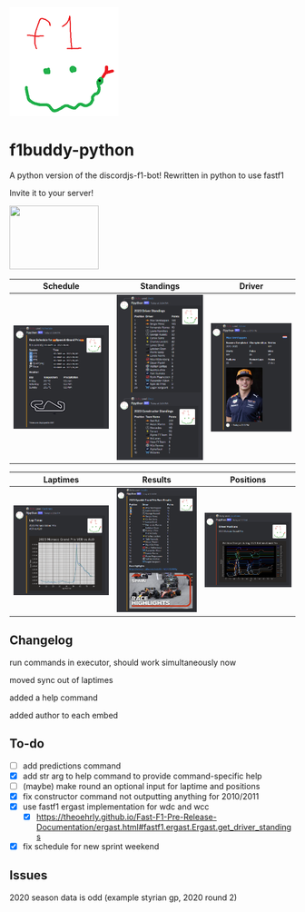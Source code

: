 <img src="/botPics/f1python192.png">

# f1buddy-python

A python version of the discordjs-f1-bot! 
Rewritten in python to use fastf1

Invite it to your server!

<a href="https://discord.com/api/oauth2/authorize?client_id=1059405703116242995&permissions=2147798016&scope=bot">
    <img src="https://logodownload.org/wp-content/uploads/2017/11/discord-logo-01.png" width="157" height="112">
</a>



Schedule             |  Standings|  Driver|  
:-------------------------:|:-------------------------:|:-------------------------:
![](/images/schedule.png)  |  ![](/images/wdcwcc.png)|  ![](/images/driver.png)|  

Laptimes|  Results|  Positions
:-------------------------:|:-------------------------:|:-------------------------:
![](/images/laptimes.png)|  ![](/images/results.png)|  ![](/images/positions.png)

## Changelog

run commands in executor, should work simultaneously now

moved sync out of laptimes

added a help command

added author to each embed


## To-do
- [ ] add predictions command
- [x] add str arg to help command to provide command-specific help
- [ ] (maybe) make round an optional input for laptime and positions
- [x] fix constructor command not outputting anything for 2010/2011
- [x] use fastf1 ergast implementation for wdc and wcc
    - [x] https://theoehrly.github.io/Fast-F1-Pre-Release-Documentation/ergast.html#fastf1.ergast.Ergast.get_driver_standings
- [x] fix schedule for new sprint weekend 

## Issues

2020 season data is odd (example styrian gp, 2020 round 2)




